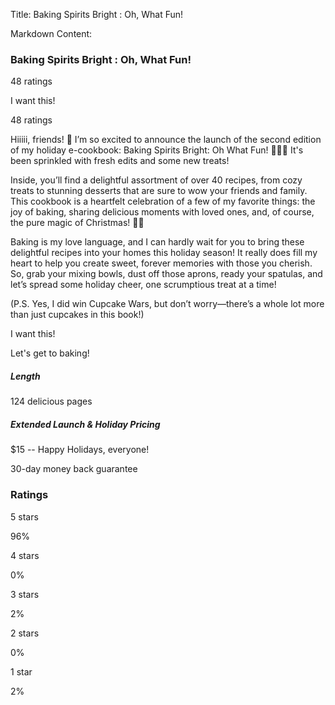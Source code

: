 Title: Baking Spirits Bright : Oh, What Fun!

Markdown Content:
### Baking Spirits Bright : Oh, What Fun!

48 ratings

I want this!

48 ratings

Hiiiii, friends! 🎉 I’m so excited to announce the launch of the second edition of my holiday e-cookbook: Baking Spirits Bright: Oh What Fun! 🍰🎄💖 It's been sprinkled with fresh edits and some new treats!

Inside, you’ll find a delightful assortment of over 40 recipes, from cozy treats to stunning desserts that are sure to wow your friends and family. This cookbook is a heartfelt celebration of a few of my favorite things: the joy of baking, sharing delicious moments with loved ones, and, of course, the pure magic of Christmas! 🍪✨

Baking is my love language, and I can hardly wait for you to bring these delightful recipes into your homes this holiday season! It really does fill my heart to help you create sweet, forever memories with those you cherish. So, grab your mixing bowls, dust off those aprons, ready your spatulas, and let’s spread some holiday cheer, one scrumptious treat at a time!

(P.S. Yes, I did win Cupcake Wars, but don’t worry—there’s a whole lot more than just cupcakes in this book!)

I want this!

Let's get to baking!

##### Length

124 delicious pages

##### Extended Launch & Holiday Pricing

$15 -- Happy Holidays, everyone!

30-day money back guarantee

### Ratings

5 stars

96%

4 stars

0%

3 stars

2%

2 stars

0%

1 star

2%
